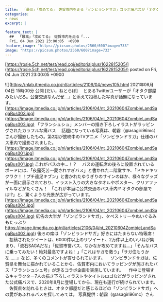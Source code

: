 ```yaml
---
title:  「最高」「攻めてる」　佐賀市内を走る「ゾンビランドサガ」コラボ痛バスが「オタク部屋みたいだろ。公営交通なんだぜ…」と話題に  
categories:
- news
excerpt: |
  
feature_text: |
  ##  「最高」「攻めてる」　佐賀市内を走る「...
  Fri, 04 Jun 2021 23:00:05  +0900
feature_image: "https://picsum.photos/2560/600?image=733"
image: "https://picsum.photos/2560/600?image=733"
---
```


[https://rosie.5ch.net/test/read.cgi/editorialplus/1622815205/](https://rosie.5ch.net/test/read.cgi/editorialplus/1622815205/)
posted on Fri, 04 Jun 2021 23:00:05  +0900

<!--more-->

![](https://nlab.itmedia.co.jp/nl/articles/2106/04/news105.html 2021年06月04日 15時00分 公開 [だい，ねとらぼ] 　とあるTwitterユーザーが「オタク部屋みたいだろ。公営交通なんだぜ…」と添えて投稿した写真が話題になっています。 [https://image.itmedia.co.jp/nl/articles/2106/04/nt_20210604ZombieLandSagaBus003.jpg](https://image.itmedia.co.jp/nl/articles/2106/04/nt_20210604ZombieLandSagaBus003.jpg) 「フランシュシュ」メンバーの描き下ろしイラストがラッピングされたカラフルな痛バス 　話題になっている写真は、朝霧（@asagiri96mc）さんが撮影したもの。第2期が放映中のTVアニメ「ゾンビランドサガ」仕様のバス車内で撮影されました。 [https://image.itmedia.co.jp/nl/articles/2106/04/nt_20210604ZombieLandSagaBus001.jpg](https://image.itmedia.co.jp/nl/articles/2106/04/nt_20210604ZombieLandSagaBus001.jpg) これがバスの中…！？ 　バスの運転席の後ろに設置されているボードには、「夜露死苦〜愛されすぎバス」と書かれた二階堂サキ、「ドキドキワクワク！！プチ遠足キブン」と書かれたゆうぎりのサインのほか、様々なグッズが一面に展示されており、イラスト入りの大きなタオルやポスター、クリアファイルなどがたくさん！　「これが本当に公共交通のバス車内!? オタクの部屋では!?」と、驚くような光景が広がっています。 [https://image.itmedia.co.jp/nl/articles/2106/04/nt_20210604ZombieLandSagaBus004.jpg](https://image.itmedia.co.jp/nl/articles/2106/04/nt_20210604ZombieLandSagaBus004.jpg) 広告の大半が「ゾンビランドサガ」、タペストリーやぬいぐるみもたっぷり [https://image.itmedia.co.jp/nl/articles/2106/04/nt_20210604ZombieLandSagaBus002.jpg)](https://image.itmedia.co.jp/nl/articles/2106/04/nt_20210604ZombieLandSagaBus002.jpg)) 後ろの席は「ゾンビランドサガ」好きにはたまらない特等席！ 　投稿されたツイートは、6000件以上のリツイート、2万件以上のいいねが集まり、「流石SAGAだな」「佐賀市営バス、なかなか攻めてますね…」「そんなバスに乗ってみたい！絶対最高ですよね！」「これはサガを救う」「サガ住もうかな……」など、多くのコメントが寄せられています。 　ゾンビランドサガは、佐賀県を舞台に描かれていることから、佐賀市内においてラッピングが施されたバス「フランシュシュ号」が走るコラボ企画を実施しています。 　作中に登場するキャラクター7人の描き下ろしイラストやタイトルロゴなどがラッピングされた公式痛バスで、2020年8月に登場してから、現在も運行が続けられています。 　佐賀県を訪れるときは、オタク部屋だと感じるほどの「ゾンビランドサガ」への愛があふれるバスを探してみては。 写真提供：朝霧（@asagiri96mc）さん
